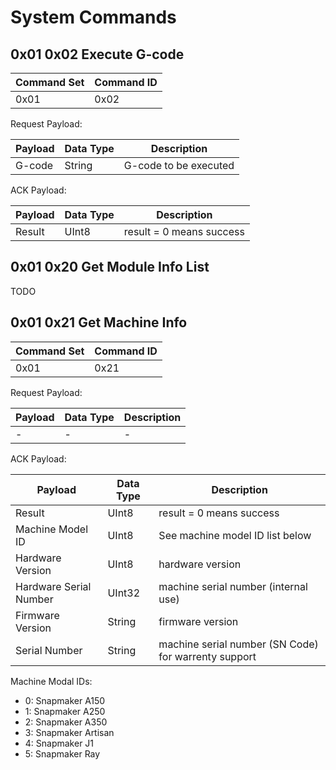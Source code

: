 # System Commands

## 0x01 0x02 Execute G-code

| Command Set | Command ID |
|-------------|------------|
| 0x01 | 0x02 | 

Request Payload:

| Payload | Data Type | Description | 
|---------|-----------|-------------|
| G-code | String | G-code to be executed |

ACK Payload:

| Payload | Data Type | Description |
|---------|-----------|-------------|
| Result | UInt8 | result = 0 means success |


## 0x01 0x20 Get Module Info List

TODO

## 0x01 0x21 Get Machine Info

| Command Set | Command ID |
|-------------|------------|
| 0x01 | 0x21 | 

Request Payload:

| Payload | Data Type | Description | 
|---------|-----------|-------------|
| - | - | - |

ACK Payload:

| Payload | Data Type | Description |
|---------|-----------|-------------|
| Result | UInt8 | result = 0 means success |
| Machine Model ID | UInt8 | See machine model ID list below |
| Hardware Version | UInt8 | hardware version |
| Hardware Serial Number | UInt32 | machine serial number (internal use) |
| Firmware Version | String | firmware version |
| Serial Number | String | machine serial number (SN Code) for warrenty support |

Machine Modal IDs:

- 0: Snapmaker A150
- 1: Snapmaker A250
- 2: Snapmaker A350
- 3: Snapmaker Artisan
- 4: Snapmaker J1
- 5: Snapmaker Ray

